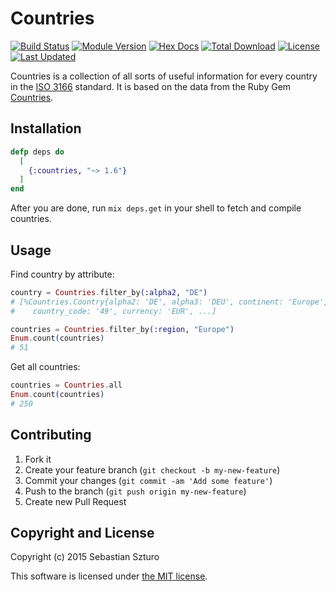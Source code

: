 # Countries

[![Build Status](https://travis-ci.org/SebastianSzturo/countries.svg?branch=master)](https://travis-ci.org/SebastianSzturo/countries)
[![Module Version](https://img.shields.io/hexpm/v/countries.svg)](https://hex.pm/packages/countries)
[![Hex Docs](https://img.shields.io/badge/hex-docs-9768d1.svg)](https://hexdocs.pm/countries/)
[![Total Download](https://img.shields.io/hexpm/dt/countries.svg)](https://hex.pm/packages/countries)
[![License](https://img.shields.io/hexpm/l/countries.svg)](https://github.com/yyy/countries/blob/master/LICENSE)
[![Last Updated](https://img.shields.io/github/last-commit/SebastianSzturo/countries.svg)](https://github.com/SebastianSzturo/countries/commits/master)

Countries is a collection of all sorts of useful information for every country in the [ISO 3166](https://en.wikipedia.org/wiki/ISO_3166) standard.
It is based on the data from the Ruby Gem [Countries](https://github.com/hexorx/countries).

## Installation

```elixir
defp deps do
  [
    {:countries, "~> 1.6"}
  ]
end
```

After you are done, run ```mix deps.get``` in your shell to fetch and compile countries.

## Usage

Find country by attribute:

```elixir
country = Countries.filter_by(:alpha2, "DE")
# [%Countries.Country{alpha2: 'DE', alpha3: 'DEU', continent: 'Europe',
#	 country_code: '49', currency: 'EUR', ...]

countries = Countries.filter_by(:region, "Europe")
Enum.count(countries)
# 51
```

Get all countries:

```elixir
countries = Countries.all
Enum.count(countries)
# 250
```

## Contributing

1. Fork it
2. Create your feature branch (`git checkout -b my-new-feature`)
3. Commit your changes (`git commit -am 'Add some feature'`)
4. Push to the branch (`git push origin my-new-feature`)
5. Create new Pull Request

## Copyright and License

Copyright (c) 2015 Sebastian Szturo

This software is licensed under [the MIT license](./LICENSE.md).
